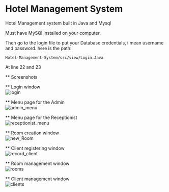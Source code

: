 # Hotel Management System
Hotel Management system built in Java and Mysql

Must have MySQl installed on your computer.

Then go to the login file to put your Database credentials, i mean username and password.
here is the path:

```
Hotel-Management-System/src/view/Login.Java
```

At line 22 and 23

** Screenshots

** Login window<br/>
![login](https://user-images.githubusercontent.com/66163130/236638360-efc7d6c9-438b-40e1-b315-da15a21f9a07.png)

** Menu page for the Admin<br/>
![admin_menu](https://user-images.githubusercontent.com/66163130/236638534-89602cf6-902f-41b5-9789-c235123fb5d6.png)

** Menu page for the Receptionist<br/>
![receptionist_menu](https://user-images.githubusercontent.com/66163130/236638554-d1d92542-bddd-4b01-b706-71898215bbca.png)

** Room creation window<br/>
![new_Room](https://user-images.githubusercontent.com/66163130/236638557-d55aa61d-f430-42e0-946d-314f56805736.png)

** Client registering window<br/>
![record_client](https://user-images.githubusercontent.com/66163130/236638576-e9bd0e3b-88db-4b8e-a00a-63dd6e33cb8d.png)

** Room management window<br/>
![rooms](https://user-images.githubusercontent.com/66163130/236638590-fd3d613e-e4a6-47fa-8f4a-f5a6b3dba543.png)

** Client management window<br/>
![clients](https://user-images.githubusercontent.com/66163130/236638598-ada7a00c-7e3f-498e-b6a6-6a2baf532ddc.png)
